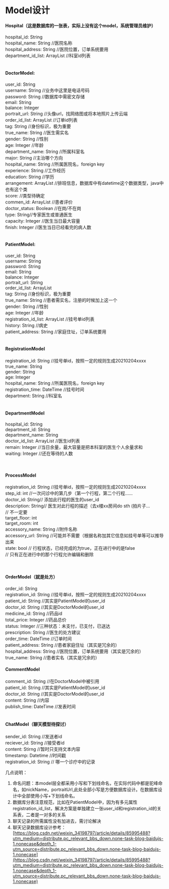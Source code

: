 # Model设计</br>


#### Hospital（这是数据库的一张表，实际上没有这个model，系统管理员维护）</br>

hospital_id: String</br>
hospital_name: String //医院名称</br>
hospital_address: String //医院位置，订单系统要用</br>
department_id_list: ArrayList<String> //科室id列表</br>
</br>

#### DoctorModel:</br>

user_id: String </br>
username: String //业务中这里是电话号码</br>
password: String //数据库中需密文存储</br>
email: String</br>
balance: Integer</br>
portrait_url: String //头像url，找网络图或将本地照片上传云端</br>
order_id_list: ArrayList<String> //订单id列表</br>
tag: String //身份标识，极为重要</br>
true_name: String //医生需实名</br>
gender: String //性别</br>
age: Integer //年龄</br>
department_name: String //所属科室名 </br>
major: String //主治哪个方向</br>
hospital_name: String //所属医院名，foreign key </br>
experience: String //工作经历</br>
education: String //学历</br>
arrangement: ArrayList<DataTime> //排班信息，数据库中有datetime这个数据类型，java中也有这个类</br>
score: //类型待确定</br>
commen_id: ArrayList<String> //患者评价</br>
doctor_status: Boolean //在岗/不在岗</br>
type: String//专家医生或普通医生</br>
capacity: Integer //医生当日最大容量</br>
finish: Integer  //医生当日已经看完的病人数</br>
</br>

#### PatientModel:
user_id: String </br>
username: String</br>
password: String</br>
email: String</br>
balance: Integer</br>
portrait_url: String</br>
order_id_list: ArrayList<String></br>
tag: String //身份标识，极为重要</br>
true_name: String //患者需实名，注册的时候加上这一个</br>
gender: String //性别</br>
age: Integer //年龄</br>
registration_id_list: ArrayList<String> //挂号单id列表</br>
history: String //病史</br>
patient_address: String //家庭住址，订单系统要用</br>
</br>


#### RegistrationModel
registration_id: String //挂号单id，按照一定的规则生成20210204xxxx</br>
true_name: String</br>
gender: String</br>
age: Integer</br>
hospital_name: String //所属医院名，foreign key </br>
registration_time: DateTime //挂号时间</br>
department: String //科室名</br>
</br>

#### DepartmentModel

hospital_id: String</br>
department_id: String</br>
department_name: String</br>
doctor_id_list: ArrayList<String> //医生id列表</br>
remain: Integer //当日余量，最大容量是把本科室的医生个人余量求和</br>
waiting: Integer //还在等待的人数</br>

</br>


#### ProcessModel

registration_id: String //挂号单id，按照一定的规则生成20210204xxxx</br>
step_id: int //一次问诊中的第几步（第一个行程，第二个行程……</br>
doctor_id: String// 添加此行程的医生的user_id</br>
description: String// 医生对此行程的描述（去x楼xx房间do sth (拍片子...</br>
// 不一定要</br>
target_floor: int </br>
target_room: int</br>
accessory_name: String //附件名称</br>
accessory_url: String //可能并不需要（根据名称加其它信息如挂号单等可以推导出来</br>
state: bool // 行程状态，已经完成的为true，正在进行中的是false</br>
   // 只有正在进行中的那个行程允许编辑和删除</br>


</br>



#### OrderModel（就是处方）
order_id: String</br>
registration_id: String //挂号单id，按照一定的规则生成20210204xxxx</br>
patient_id: String //其实是PatientModel的user_id</br>
doctor_id: String //其实是DoctorModel的user_id</br>
medicine_id: String //药品id</br>
total_price: Integer //药品总价</br>
status: Integer //三种状态：未支付，已支付，已送达</br>
prescription: String //医生的处方建议</br>
order_time: DateTime //订单时间 </br>
patient_address: String //患者家庭住址（其实是冗余的）</br>
hospital_address: String //医院位置，订单系统要用（其实是冗余的）</br>
true_name: String //患者实名（其实是冗余的）</br>




#### CommentModel
comment_id: String //在DoctorModel中被引用</br>
patient_id: String //其实是PatientModel的user_id</br>
doctor_id: String //其实是DoctorModel的user_id</br>
content: String //内容</br>
publish_time: DateTime //发表时间</br>
</br>





#### ChatModel（聊天模型待探讨）
sender_id: String //发送者id</br>
reciever_id: String //接受者id</br>
content: Stirng //暂时只支持文本内容</br>
timestamp: Datetime //时间戳</br>
registration_id: String // 哪一个诊疗中的记录</br>




几点说明：</br>

1. 命名问题：本model层全都采用小写和下划线命名，在实际代码中都是驼峰命名，如nickName，portraitUrl,此处全部小写是方便数据库设计。在数据库设计中全部使用小写+下划线命名。</br>
2. 数据库分表注意规范，比如在PatientModel中，因为有多元属性registration_id_list，解决方案是单独建立一张user_id和registration_id的关系表，二者是一对多的关系</br>
3. 聊天记录的所需属性没有加进去，需讨论解决</br>
4. 聊天记录数据库设计参考：[https://blog.csdn.net/weixin_34198797/article/details/85995488?utm_medium=distribute.pc_relevant_bbs_down.none-task-blog-baidujs-1.nonecase&depth_1-utm_source=distribute.pc_relevant_bbs_down.none-task-blog-baidujs-1.nonecase](https://blog.csdn.net/weixin_34198797/article/details/85995488?utm_medium=distribute.pc_relevant_bbs_down.none-task-blog-baidujs-1.nonecase&depth_1-utm_source=distribute.pc_relevant_bbs_down.none-task-blog-baidujs-1.nonecase)</br>



